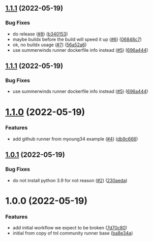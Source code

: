 ## [1.1.1](https://github.com/catalystsquad/catalyst-runner-image/compare/v1.1.0...v1.1.1) (2022-05-19)


### Bug Fixes

* do release ([#8](https://github.com/catalystsquad/catalyst-runner-image/issues/8)) ([b340153](https://github.com/catalystsquad/catalyst-runner-image/commit/b34015309d96b7647acfc3a99628b3158c505c4d))
* maybe buildx before the build will speed it up ([#6](https://github.com/catalystsquad/catalyst-runner-image/issues/6)) ([06848c7](https://github.com/catalystsquad/catalyst-runner-image/commit/06848c7650e5a97dc3ae5afc5451258fd62d31ae))
* ok, no buildx usage ([#7](https://github.com/catalystsquad/catalyst-runner-image/issues/7)) ([56a52a6](https://github.com/catalystsquad/catalyst-runner-image/commit/56a52a6f279a4b1d05025b74a047391b47cdaef8))
* use summerwinds runner dockerfile info instead ([#5](https://github.com/catalystsquad/catalyst-runner-image/issues/5)) ([696a444](https://github.com/catalystsquad/catalyst-runner-image/commit/696a444517c0a5fbb77ebc3aff98d52697c53e65))

## [1.1.1](https://github.com/catalystsquad/catalyst-runner-image/compare/v1.1.0...v1.1.1) (2022-05-19)


### Bug Fixes

* use summerwinds runner dockerfile info instead ([#5](https://github.com/catalystsquad/catalyst-runner-image/issues/5)) ([696a444](https://github.com/catalystsquad/catalyst-runner-image/commit/696a444517c0a5fbb77ebc3aff98d52697c53e65))

# [1.1.0](https://github.com/catalystsquad/catalyst-runner-image/compare/v1.0.1...v1.1.0) (2022-05-19)


### Features

* add github runner from myoung34 example ([#4](https://github.com/catalystsquad/catalyst-runner-image/issues/4)) ([db9c666](https://github.com/catalystsquad/catalyst-runner-image/commit/db9c666c8f4d6c244d123d15ce811ab4e5fd11e3))

## [1.0.1](https://github.com/catalystsquad/catalyst-runner-image/compare/v1.0.0...v1.0.1) (2022-05-19)


### Bug Fixes

* do not install python 3.9 for not reason ([#2](https://github.com/catalystsquad/catalyst-runner-image/issues/2)) ([230aeda](https://github.com/catalystsquad/catalyst-runner-image/commit/230aeda5924ef02f3700638962e2eca30336905e))

# 1.0.0 (2022-05-19)


### Features

* add initial workflow we expect to be broken ([7d70c80](https://github.com/catalystsquad/catalyst-runner-image/commit/7d70c80fc492fb5e82a0423bd75867eec0dd35bd))
* initial from copy of tnl community runner base ([ba8e34a](https://github.com/catalystsquad/catalyst-runner-image/commit/ba8e34a31457533e66a88c4645e60ad57baa3008))
